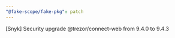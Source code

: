 ```yaml
---
"@fake-scope/fake-pkg": patch
---
```


[Snyk] Security upgrade @trezor/connect-web from 9.4.0 to 9.4.3
